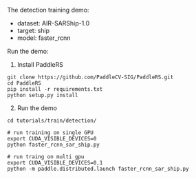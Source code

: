 The detection training demo:
* dataset: AIR-SARShip-1.0
* target: ship
* model: faster_rcnn


Run the demo:

1. Install PaddleRS
```
git clone https://github.com/PaddleCV-SIG/PaddleRS.git
cd PaddleRS
pip install -r requirements.txt
python setup.py install
```

2. Run the demo
```
cd tutorials/train/detection/

# run training on single GPU
export CUDA_VISIBLE_DEVICES=0
python faster_rcnn_sar_ship.py

# run traing on multi gpu
export CUDA_VISIBLE_DEVICES=0,1
python -m paddle.distributed.launch faster_rcnn_sar_ship.py
```
